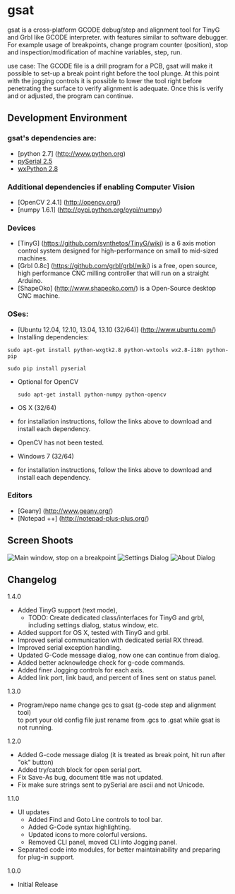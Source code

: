 gsat
====

gsat is a cross-platform GCODE debug/step and alignment tool for TinyG and Grbl like GCODE 
interpreter. with features similar to software debugger. For example usage of breakpoints, 
change program counter (position), stop and inspection/modification of machine variables, step, 
run.

use case: The GCODE file is a drill program for a PCB, gsat will make it possible to set-up a
break point right before the tool plunge. At this point with the jogging controls it is possible
to lower the tool right before penetrating the surface to verify alignment is adequate. Once
this is verify and or adjusted, the program can continue.

Development Environment
---------------------
### gsat's dependencies are:
* [python 2.7] (http://www.python.org)
* [pySerial 2.5](http://pyserial.sourceforge.net/)
* [wxPython 2.8](http://www.wxpython.org/)

### Additional dependencies if enabling Computer Vision
* [OpenCV 2.4.1] (http://opencv.org/)
* [numpy 1.6.1] (http://pypi.python.org/pypi/numpy)

### Devices
* [TinyG] (https://github.com/synthetos/TinyG/wiki) is a 6 axis motion control system designed for high-performance on small to mid-sized machines.
* [Grbl 0.8c] (https://github.com/grbl/grbl/wiki) is a free, open source, high performance CNC milling controller that will run on a straight Arduino.
* [ShapeOko] (http://www.shapeoko.com/) is a Open-Source desktop CNC machine. 

### OSes:
* [Ubuntu 12.04, 12.10, 13.04, 13.10 (32/64)] (http://www.ubuntu.com/)
 * Installing dependencies:  
  ```
  sudo apt-get install python-wxgtk2.8 python-wxtools wx2.8-i18n python-pip  
  ```  
  ```
  sudo pip install pyserial
  ```  
 * Optional for OpenCV  
    ```
    sudo apt-get install python-numpy python-opencv
    ```

* OS X (32/64)
 * for installation instructions, follow the links above to download and install each dependency.
 * OpenCV has not been tested.

* Windows 7 (32/64)
 * for installation instructions, follow the links above to download and install each dependency.

### Editors
* [Geany] (http://www.geany.org/)
* [Notepad ++] (http://notepad-plus-plus.org/)

Screen Shoots
------------
![Main window, stop on a breakpoint](https://raw.github.com/duembeg/gsat/a21778ddb4d0f7021cd4e60c6118173e7cea1d6c/images/screenshoot/main_window.png "Main window, stop on a breakpoint")
![Settings Dialog](https://raw.github.com/duembeg/gsat/v1.1.0/images/screenshoot/settings_dialog.png "Settings Dialog")
![About Dialog](https://raw.github.com/duembeg/gsat/a21778ddb4d0f7021cd4e60c6118173e7cea1d6c/images/screenshoot/about_box.png "About Dialog")

Changelog
---------
1.4.0
* Added TinyG support (text mode),
   * TODO: Create dedicated class/interfaces for TinyG and grbl, including settings dialog, status window, etc.
* Added support for OS X, tested with TinyG and grbl.
* Improved serial communication with dedicated serial RX thread.
* Improved serial exception handling.
* Updated G-Code message dialog, now one can continue from dialog.
* Added better acknowledge check for g-code commands.
* Added finer Jogging controls for each axis.
* Added link port, link baud, and percent of lines sent on status panel.

1.3.0
* Program/repo name change gcs to gsat (g-code step and alignment tool)  
  to port your old config file just rename from .gcs to .gsat while gsat is not running.

1.2.0
* Added G-code message dialog (it is treated as break point, hit run after "ok" button)
* Added try/catch block for open serial port.
* Fix Save-As bug, document title was not updated.
* Fix make sure strings sent to pySerial are ascii and not Unicode.

1.1.0
* UI updates
   * Added Find and Goto Line controls to tool bar.
   * Added G-Code syntax highlighting.
   * Updated icons to more colorful versions.
   * Removed CLI panel, moved CLI into Jogging panel.
* Separated code into modules, for better maintainability and preparing for plug-in support.

1.0.0
* Initial Release
